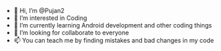 - 👋 Hi, I’m @Pujan2
- 👀 I’m interested in Coding
- 🌱 I’m currently learning Android development and other coding things
- 💞️ I’m looking for collaborate to everyone
- 📫 You can teach me by finding mistakes and bad changes in my code

<!---
Pujan2/Pujan2 is a ✨ special ✨ repository because its `README.md` (this file) appears on your GitHub profile.
You can click the Preview link to take a look at your changes.
--->
